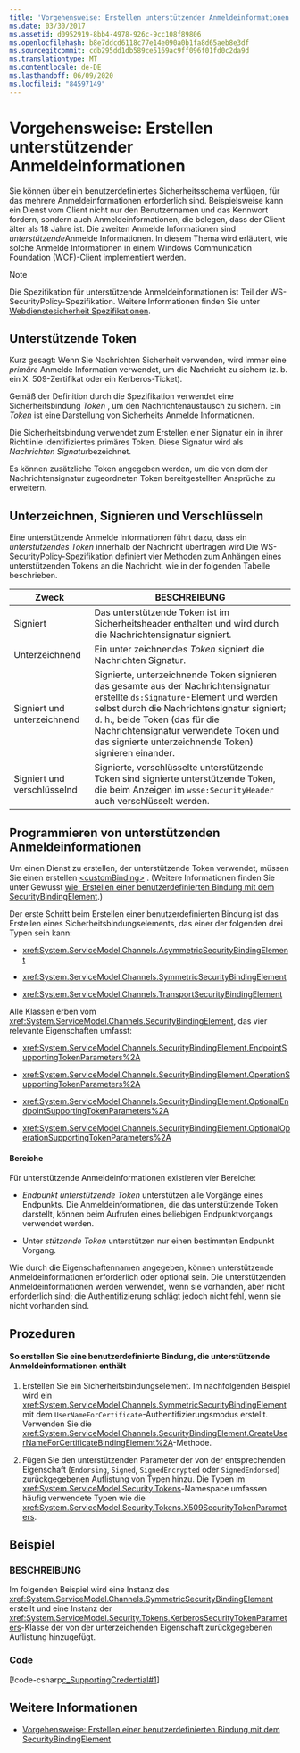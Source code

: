 ```yaml
---
title: 'Vorgehensweise: Erstellen unterstützender Anmeldeinformationen'
ms.date: 03/30/2017
ms.assetid: d0952919-8bb4-4978-926c-9cc108f89806
ms.openlocfilehash: b8e7ddcd6118c77e14e090a0b1fa8d65aeb8e3df
ms.sourcegitcommit: cdb295dd1db589ce5169ac9ff096f01fd0c2da9d
ms.translationtype: MT
ms.contentlocale: de-DE
ms.lasthandoff: 06/09/2020
ms.locfileid: "84597149"
---
```

# <a name="how-to-create-a-supporting-credential"></a>Vorgehensweise: Erstellen unterstützender Anmeldeinformationen
Sie können über ein benutzerdefiniertes Sicherheitsschema verfügen, für das mehrere Anmeldeinformationen erforderlich sind. Beispielsweise kann ein Dienst vom Client nicht nur den Benutzernamen und das Kennwort fordern, sondern auch Anmeldeinformationen, die belegen, dass der Client älter als 18 Jahre ist. Die zweiten Anmelde Informationen sind *unterstützende*Anmelde Informationen. In diesem Thema wird erläutert, wie solche Anmelde Informationen in einem Windows Communication Foundation (WCF)-Client implementiert werden.  
  
> [!NOTE]
> Die Spezifikation für unterstützende Anmeldeinformationen ist Teil der WS-SecurityPolicy-Spezifikation. Weitere Informationen finden Sie unter [Webdienstesicherheit Spezifikationen](https://docs.microsoft.com/previous-versions/dotnet/articles/ms951273(v=msdn.10)).  
  
## <a name="supporting-tokens"></a>Unterstützende Token  
 Kurz gesagt: Wenn Sie Nachrichten Sicherheit verwenden, wird immer eine *primäre* Anmelde Information verwendet, um die Nachricht zu sichern (z. b. ein X. 509-Zertifikat oder ein Kerberos-Ticket).  
  
 Gemäß der Definition durch die Spezifikation verwendet eine Sicherheitsbindung *Token* , um den Nachrichtenaustausch zu sichern. Ein *Token* ist eine Darstellung von Sicherheits Anmelde Informationen.  
  
 Die Sicherheitsbindung verwendet zum Erstellen einer Signatur ein in ihrer Richtlinie identifiziertes primäres Token. Diese Signatur wird als *Nachrichten Signatur*bezeichnet.  
  
 Es können zusätzliche Token angegeben werden, um die von dem der Nachrichtensignatur zugeordneten Token bereitgestellten Ansprüche zu erweitern.  
  
## <a name="endorsing-signing-and-encrypting"></a>Unterzeichnen, Signieren und Verschlüsseln  
 Eine unterstützende Anmelde Informationen führt dazu, dass ein *unterstützendes Token* innerhalb der Nachricht übertragen wird Die WS-SecurityPolicy-Spezifikation definiert vier Methoden zum Anhängen eines unterstützenden Tokens an die Nachricht, wie in der folgenden Tabelle beschrieben.  
  
|Zweck|BESCHREIBUNG|  
|-------------|-----------------|  
|Signiert|Das unterstützende Token ist im Sicherheitsheader enthalten und wird durch die Nachrichtensignatur signiert.|  
|Unterzeichnend|Ein unter zeichnendes *Token* signiert die Nachrichten Signatur.|  
|Signiert und unterzeichnend|Signierte, unterzeichnende Token signieren das gesamte aus der Nachrichtensignatur erstellte `ds:Signature`-Element und werden selbst durch die Nachrichtensignatur signiert; d. h., beide Token (das für die Nachrichtensignatur verwendete Token und das signierte unterzeichnende Token) signieren einander.|  
|Signiert und verschlüsselnd|Signierte, verschlüsselte unterstützende Token sind signierte unterstützende Token, die beim Anzeigen im `wsse:SecurityHeader` auch verschlüsselt werden.|  
  
## <a name="programming-supporting-credentials"></a>Programmieren von unterstützenden Anmeldeinformationen  
 Um einen Dienst zu erstellen, der unterstützende Token verwendet, müssen Sie einen erstellen [\<customBinding>](../../configure-apps/file-schema/wcf/custombinding.md) . (Weitere Informationen finden Sie unter Gewusst [wie: Erstellen einer benutzerdefinierten Bindung mit dem SecurityBindingElement](how-to-create-a-custom-binding-using-the-securitybindingelement.md).)  
  
 Der erste Schritt beim Erstellen einer benutzerdefinierten Bindung ist das Erstellen eines Sicherheitsbindungselements, das einer der folgenden drei Typen sein kann:  
  
- <xref:System.ServiceModel.Channels.AsymmetricSecurityBindingElement>  
  
- <xref:System.ServiceModel.Channels.SymmetricSecurityBindingElement>  
  
- <xref:System.ServiceModel.Channels.TransportSecurityBindingElement>  
  
 Alle Klassen erben vom <xref:System.ServiceModel.Channels.SecurityBindingElement>, das vier relevante Eigenschaften umfasst:  
  
- <xref:System.ServiceModel.Channels.SecurityBindingElement.EndpointSupportingTokenParameters%2A>  
  
- <xref:System.ServiceModel.Channels.SecurityBindingElement.OperationSupportingTokenParameters%2A>  
  
- <xref:System.ServiceModel.Channels.SecurityBindingElement.OptionalEndpointSupportingTokenParameters%2A>  
  
- <xref:System.ServiceModel.Channels.SecurityBindingElement.OptionalOperationSupportingTokenParameters%2A>  
  
#### <a name="scopes"></a>Bereiche  
 Für unterstützende Anmeldeinformationen existieren vier Bereiche:  
  
- *Endpunkt unterstützende Token* unterstützen alle Vorgänge eines Endpunkts. Die Anmeldeinformationen, die das unterstützende Token darstellt, können beim Aufrufen eines beliebigen Endpunktvorgangs verwendet werden.  
  
- Unter *stützende Token* unterstützen nur einen bestimmten Endpunkt Vorgang.  
  
 Wie durch die Eigenschaftennamen angegeben, können unterstützende Anmeldeinformationen erforderlich oder optional sein. Die unterstützenden Anmeldeinformationen werden verwendet, wenn sie vorhanden, aber nicht erforderlich sind; die Authentifizierung schlägt jedoch nicht fehl, wenn sie nicht vorhanden sind.  
  
## <a name="procedures"></a>Prozeduren  
  
#### <a name="to-create-a-custom-binding-that-includes-supporting-credentials"></a>So erstellen Sie eine benutzerdefinierte Bindung, die unterstützende Anmeldeinformationen enthält  
  
1. Erstellen Sie ein Sicherheitsbindungselement. Im nachfolgenden Beispiel wird ein <xref:System.ServiceModel.Channels.SymmetricSecurityBindingElement> mit dem `UserNameForCertificate`-Authentifizierungsmodus erstellt. Verwenden Sie die <xref:System.ServiceModel.Channels.SecurityBindingElement.CreateUserNameForCertificateBindingElement%2A>-Methode.  
  
2. Fügen Sie den unterstützenden Parameter der von der entsprechenden Eigenschaft (`Endorsing`, `Signed`, `SignedEncrypted` oder `SignedEndorsed`) zurückgegebenen Auflistung von Typen hinzu. Die Typen im <xref:System.ServiceModel.Security.Tokens>-Namespace umfassen häufig verwendete Typen wie die <xref:System.ServiceModel.Security.Tokens.X509SecurityTokenParameters>.  
  
## <a name="example"></a>Beispiel  
  
### <a name="description"></a>BESCHREIBUNG  
 Im folgenden Beispiel wird eine Instanz des <xref:System.ServiceModel.Channels.SymmetricSecurityBindingElement> erstellt und eine Instanz der <xref:System.ServiceModel.Security.Tokens.KerberosSecurityTokenParameters>-Klasse der von der unterzeichenden Eigenschaft zurückgegebenen Auflistung hinzugefügt.  
  
### <a name="code"></a>Code  
 [!code-csharp[c_SupportingCredential#1](../../../../samples/snippets/csharp/VS_Snippets_CFX/c_supportingcredential/cs/source.cs#1)]  
  
## <a name="see-also"></a>Weitere Informationen

- [Vorgehensweise: Erstellen einer benutzerdefinierten Bindung mit dem SecurityBindingElement](how-to-create-a-custom-binding-using-the-securitybindingelement.md)
